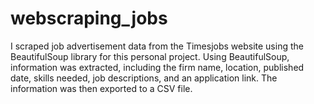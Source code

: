# webscraping_jobs
I scraped job advertisement data from the Timesjobs website using the BeautifulSoup library for this personal project. Using BeautifulSoup, information was extracted, including the firm name, location, published date, skills needed, job descriptions, and an application link. The information was then exported to a CSV file.  

